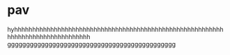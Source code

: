 # pav
hyhhhhhhhhhhhhhhhhhhhhhhhhhhhhhhhhhhhhhhhhhhhhhhhhhhhhhhhhhhhhhhhhhhhhhhhhhhhhhhhhh
ggggggggggggggggggggggggggggggggggggggggggggg
